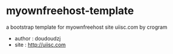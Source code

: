 # myownfreehost-template
a bootstrap template for myownfreehost site uiisc.com by crogram

* author : doudoudzj
* site : http://uiisc.com
